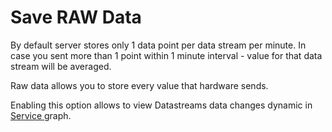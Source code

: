 # Save RAW Data

By default server stores only 1 data point per data stream per minute. In case you sent more than 1 point within 1 minute interval - value for that data stream will be averaged.

Raw data allows you to store every value that hardware sends.

Enabling this option allows to view Datastreams data changes dynamic in [Service ](../../../devices/device-profile/service.md)graph.

